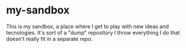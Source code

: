 # my-sandbox

This is my sandbox, a place where I get to play with new ideas and tecnologies. It's sort of a "dump" repository I throw everything I do that doesn't really fit in a separate repo. 
